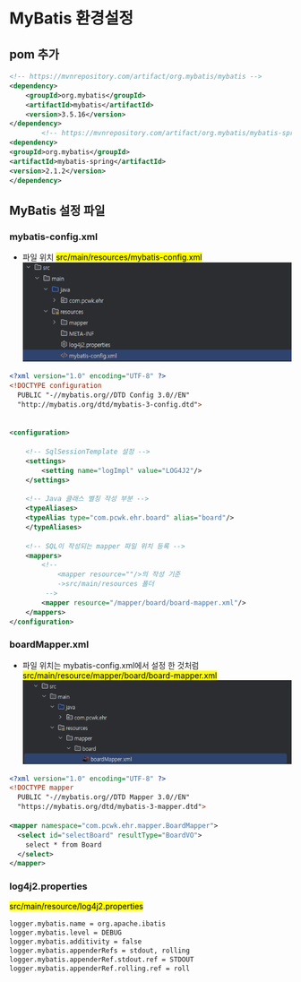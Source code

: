 # MyBatis 환경설정 

## pom 추가
```xml
<!-- https://mvnrepository.com/artifact/org.mybatis/mybatis -->
<dependency>
    <groupId>org.mybatis</groupId>
    <artifactId>mybatis</artifactId>
    <version>3.5.16</version>
</dependency>
        <!-- https://mvnrepository.com/artifact/org.mybatis/mybatis-spring -->
<dependency>
<groupId>org.mybatis</groupId>
<artifactId>mybatis-spring</artifactId>
<version>2.1.2</version>
</dependency>
```

## MyBatis 설정 파일

### mybatis-config.xml
- 파일 위치 <mark>src/main/resources/mybatis-config.xml</mark>  
![mybatis-config_xml.png](img%2Fmybatis-config_xml.png)
```xml
<?xml version="1.0" encoding="UTF-8" ?>
<!DOCTYPE configuration
  PUBLIC "-//mybatis.org//DTD Config 3.0//EN"
  "http://mybatis.org/dtd/mybatis-3-config.dtd">
       

<configuration>
    
    <!-- SqlSessionTemplate 설정 -->
    <settings>
        <setting name="logImpl" value="LOG4J2"/>
    </settings>
    
    <!-- Java 클래스 별칭 작성 부분 -->
    <typeAliases>
    <typeAlias type="com.pcwk.ehr.board" alias="board"/>
    </typeAliases>

    <!-- SQL이 작성되는 mapper 파일 위치 등록 -->
    <mappers>
        <!-- 
            <mapper resource=""/>의 작성 기준
            ->src/main/resources 폴더
         -->
        <mapper resource="/mapper/board/board-mapper.xml"/>
    </mappers>
</configuration>
```
### boardMapper.xml
- 파일 위치는 mybatis-config.xml에서 설정 한 것처럼
  <mark>src/main/resource/mapper/board/board-mapper.xml</mark>  
![boardmapperxml위치.png](img%2Fboardmapperxml%EC%9C%84%EC%B9%98.png)
```xml
<?xml version="1.0" encoding="UTF-8" ?>
<!DOCTYPE mapper
  PUBLIC "-//mybatis.org//DTD Mapper 3.0//EN"
  "https://mybatis.org/dtd/mybatis-3-mapper.dtd">

<mapper namespace="com.pcwk.ehr.mapper.BoardMapper">
  <select id="selectBoard" resultType="BoardVO">
    select * from Board
  </select>
</mapper>
```

### log4j2.properties
<mark>src/main/resource/log4j2.properties</mark>
```properties
logger.mybatis.name = org.apache.ibatis
logger.mybatis.level = DEBUG
logger.mybatis.additivity = false
logger.mybatis.appenderRefs = stdout, rolling
logger.mybatis.appenderRef.stdout.ref = STDOUT
logger.mybatis.appenderRef.rolling.ref = roll
```